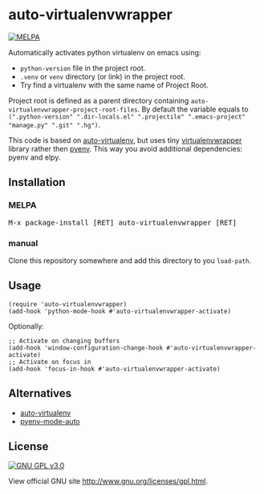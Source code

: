 # auto-virtualenvwrapper

[![MELPA](https://melpa.org/packages/auto-virtualenvwrapper-badge.svg)](https://melpa.org/#/auto-virtualenvwrapper)

Automatically activates python virtualenv on emacs using:

* `python-version` file in the project root.
* `.venv` or `venv` directory (or link) in the project root.
* Try find a virtualenv with the same name of Project Root.

Project root is defined as a parent directory containing `auto-virtualenvwrapper-project-root-files`. By default the variable equals to `(".python-version" ".dir-locals.el" ".projectile" ".emacs-project" "manage.py" ".git" ".hg")`.

This code is based on [auto-virtualenv](https://github.com/marcwebbie/auto-virtualenv), but uses tiny [virtualenvwrapper](https://github.com/porterjamesj/virtualenvwrapper.el) library rather then [pyenv](https://github.com/jorgenschaefer/pyvenv). This way you avoid additional dependencies: pyenv and elpy.


## Installation


### MELPA

<kbd>M-x package-install [RET] auto-virtualenvwrapper [RET]</kbd>

### manual

Clone this repository somewhere and add this directory to you
`load-path`.

## Usage

```elisp
(require 'auto-virtualenvwrapper)
(add-hook 'python-mode-hook #'auto-virtualenvwrapper-activate)
```

Optionally:

```elisp
;; Activate on changing buffers
(add-hook 'window-configuration-change-hook #'auto-virtualenvwrapper-activate)
;; Activate on focus in
(add-hook 'focus-in-hook #'auto-virtualenvwrapper-activate)
```

## Alternatives

+ [auto-virtualenv](https://github.com/marcwebbie/auto-virtualenv)
+ [pyenv-mode-auto](https://github.com/ssbb/pyenv-mode-auto)

## License

[![GNU GPL v3.0](http://www.gnu.org/graphics/gplv3-127x51.png)](http://www.gnu.org/licenses/gpl.html)

View official GNU site <http://www.gnu.org/licenses/gpl.html>.
